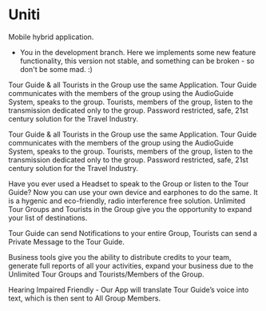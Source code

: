# Uniti
Mobile hybrid application.

- You in the development branch. Here we implements some new feature functionality, this version not stable, and something can be broken - so don't be some mad. :)

Tour Guide & all Tourists in the Group use the same Application. Tour Guide communicates with the members of the group using the AudioGuide System, speaks to the group. Tourists, members of the group, listen to the transmission dedicated only to the group. Password restricted, safe, 21st century solution for the Travel Industry.

Tour Guide & all Tourists in the Group use the same Application. Tour Guide communicates with the members of the group using the AudioGuide System, speaks to the group. Tourists, members of the group, listen to the transmission dedicated only to the group. Password restricted, safe, 21st century solution for the Travel Industry.

Have you ever used a Headset to speak to the Group or listen to the Tour Guide? Now you can use your own device and earphones to do the same. It is a hygenic and eco-friendly, radio interference free solution. Unlimited Tour Groups and Tourists in the Group give you the opportunity to expand your list of destinations. 

Tour Guide can send Notifications to your entire Group, Tourists can send a Private Message to the Tour Guide.

Business tools give you the ability to distribute credits to your team, generate full reports of all your activities, expand your business due to the Unlimited Tour Groups and Tourists/Members of the Group.

Hearing Impaired Friendly - Our App will translate Tour Guide’s voice into text, which is then sent to All Group Members.

